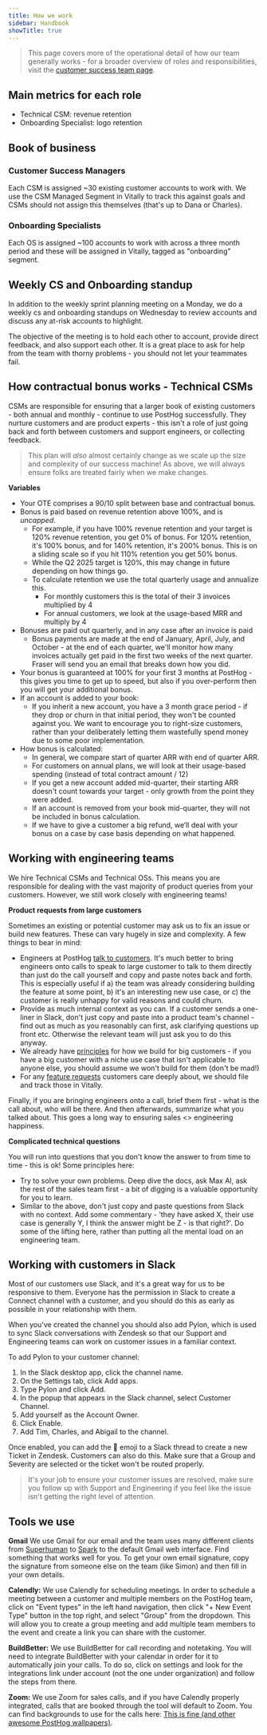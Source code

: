 ```yaml
---
title: How we work
sidebar: Handbook
showTitle: true
---
```


> This page covers more of the operational detail of how our team generally works - for a broader overview of roles and responsibilities, visit the [customer success team page](/handbook/cs-and-onboarding/customer-success).

## Main metrics for each role

- Technical CSM: revenue retention
- Onboarding Specialist: logo retention

## Book of business

### Customer Success Managers

Each CSM is assigned ~30 existing customer accounts to work with.  We use the CSM Managed Segment in Vitally to track this against goals and CSMs should not assign this themselves (that's up to Dana or Charles).

### Onboarding Specialists

Each OS is assigned ~100 accounts to work with across a three month period and these will be assigned in Vitally, tagged as "onboarding" segment.

## Weekly CS and Onboarding standup

In addition to the weekly sprint planning meeting on a Monday, we do a weekly cs and onboarding standups on Wednesday to review accounts and discuss any at-risk accounts to highlight.

The objective of the meeting is to hold each other to account, provide direct feedback, and also support each other. It is a great place to ask for help from the team with thorny problems - you should not let your teammates fail.

## How contractual bonus works - Technical CSMs

CSMs are responsible for ensuring that a larger book of existing customers - both annual and monthly - continue to use PostHog successfully. They nurture customers and are product experts - this isn't a role of just going back and forth between customers and support engineers, or collecting feedback.

> This plan will _also_ almost certainly change as we scale up the size and complexity of our success machine! As above, we will always ensure folks are treated fairly when we make changes.

**Variables**

- Your OTE comprises a 90/10 split between base and contractual bonus.
- Bonus is paid based on revenue retention above 100%, and is _uncapped_.
  - For example, if you have 100% revenue retention and your target is 120% revenue retention, you get 0% of bonus. For 120% retention, it's 100% bonus, and for 140% retention, it's 200% bonus. This is on a sliding scale so if you hit 110% retention you get 50% bonus.
  - While the Q2 2025 target is 120%, this may change in future depending on how things go.
  - To calculate retention we use the total quarterly usage and annualize this.
    - For monthly customers this is the total of their 3 invoices multiplied by 4
    - For annual customers, we look at the usage-based MRR and multiply by 4
- Bonuses are paid out quarterly, and in any case after an invoice is paid
  - Bonus payments are made at the end of January, April, July, and October - at the end of each quarter, we'll monitor how many invoices actually get paid in the first two weeks of the next quarter. Fraser will send you an email that breaks down how you did.
- Your bonus is guaranteed at 100% for your first 3 months at PostHog - this gives you time to get up to speed, but also if you over-perform then you will get your additional bonus.
- If an account is added to your book:
  - If you inherit a new account, you have a 3 month grace period - if they drop or churn in that initial period, they won't be counted against you. We want to encourage you to right-size customers, rather than your deliberately letting them wastefully spend money due to some poor implementation.
- How bonus is calculated:
  - In general, we compare start of quarter ARR with end of quarter ARR.
  - For customers on annual plans, we will look at their usage-based spending (instead of total contract amount / 12)
  - If you get a new account added mid-quarter, their starting ARR doesn't count towards your target - only growth from the point they were added.
  - If an account is removed from your book mid-quarter, they will not be included in bonus calculation.
  - If we have to give a customer a big refund, we’ll deal with your bonus on a case by case basis depending on what happened.

## Working with engineering teams

We hire Technical CSMs and Technical OSs. This means you are responsible for dealing with the vast majority of product queries from your customers. However, we still work closely with engineering teams!

**Product requests from large customers**

Sometimes an existing or potential customer may ask us to fix an issue or build new features. These can vary hugely in size and complexity. A few things to bear in mind:

- Engineers at PostHog [talk to customers](/handbook/making-users-happy#engineers-talk-to-users-and-provide-support). It's much better to bring engineers onto calls to speak to large customer to talk to them directly than just do the call yourself and copy and paste notes back and forth. This is especially useful if a) the team was already considering building the feature at some point, b) it's an interesting new use case, or c) the customer is really unhappy for valid reasons and could churn.
- Provide as much internal context as you can. If a customer sends a one-liner in Slack, don't just copy and paste into a product team's channel - find out as much as you reasonably can first, ask clarifying questions up front etc. Otherwise the relevant team will just ask you to do this anyway.
- We already have [principles](/handbook/how-we-make-money#principles-for-dealing-with-big-customers) for how we build for big customers - if you have a big customer with a niche use case that isn't applicable to anyone else, you should assume we won't build for them (don't be mad!)
- For any [feature requests](/handbook/cs-and-onboarding/feature-requests) customers care deeply about, we should file and track those in Vitally.

Finally, if you are bringing engineers onto a call, brief them first - what is the call about, who will be there. And then afterwards, summarize what you talked about. This goes a long way to ensuring sales <\> engineering happiness.

**Complicated technical questions**

You will run into questions that you don't know the answer to from time to time - this is ok! Some principles here:

- Try to solve your own problems. Deep dive the docs, ask Max AI, ask the rest of the sales team first - a bit of digging is a valuable opportunity for you to learn.
- Similar to the above, don't just copy and paste questions from Slack with no context. Add some commentary - 'they have asked X, their use case is generally Y, I think the answer might be Z - is that right?'. Do some of the lifting here, rather than putting all the mental load on an engineering team.

## Working with customers in Slack

Most of our customers use Slack, and it's a great way for us to be responsive to them. Everyone has the permission in Slack to create a Connect channel with a customer, and you should do this as early as possible in your relationship with them.

When you've created the channel you should also add Pylon, which is used to sync Slack conversations with Zendesk so that our Support and Engineering teams can work on customer issues in a familiar context.

To add Pylon to your customer channel:

1. In the Slack desktop app, click the channel name.
2. On the Settings tab, click Add apps.
3. Type Pylon and click Add.
4. In the popup that appears in the Slack channel, select Customer Channel.
5. Add yourself as the Account Owner.
6. Click Enable.
7. Add Tim, Charles, and Abigail to the channel.

Once enabled, you can add the :ticket: emoji to a Slack thread to create a new Ticket in Zendesk.  Customers can also do this.  Make sure that a Group and Severity are selected or the ticket won't be routed properly.

> It's your job to ensure your customer issues are resolved, make sure you follow up with Support and Engineering if you feel like the issue isn't getting the right level of attention.

## Tools we use
**Gmail**
We use Gmail for our email and the team uses many different clients from [Superhuman](https://superhuman.com/) to [Spark](https://sparkmailapp.com/) to the default Gmail web interface. Find something that works well for you. To get your own email signature, copy the signature from someone else on the team (like Simon) and then fill in your own details.

**Calendly:**
We use Calendly for scheduling meetings. In order to schedule a meeting between a customer and multiple members on the PostHog team, click on "Event types" in the left hand navigation, then click "+ New Event Type" button in the top right, and select "Group" from the dropdown. This will allow you to create a group meeting and add multiple team members to the event and create a link you can share with the customer.

**BuildBetter:**
We use BuildBetter for call recording and notetaking. You will need to integrate BuildBetter with your calendar in order for it to automatically join your calls. To do so, click on settings and look for the integrations link under account (not the one under organization) and follow the steps from there.

**Zoom:**
We use Zoom for sales calls, and if you have Calendly properly integrated, calls that are booked through the tool will default to Zoom. You can find backgrounds to use for the calls here: [This is fine \(and other awesome PostHog wallpapers\)](/blog/posthog-wallpapers).
